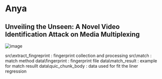 # Anya

## Unveiling the Unseen: A Novel Video Identification Attack on Media Multiplexing
![image](https://github.com/user-attachments/assets/e380391a-d04e-488f-8ea2-f6de73881349)

src\extract_fingreprint : fingerprint collection and processing
src\match : match method
data\fingerprint : fingerprint file 
data\match_result : example for match resullt
data\quic_chunk_body : data used for fit the liner regression
